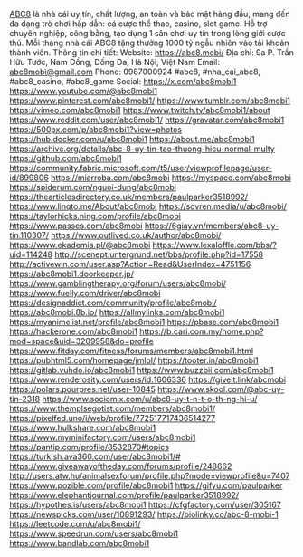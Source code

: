 <a href="https://abc8.mobi/">ABC8</a> là nhà cái uy tín, chất lượng, an toàn và bảo mật hàng đầu, mang đến đa dạng trò chơi hấp dẫn: cá cược thể thao, casino, slot game. Hỗ trợ chuyên nghiệp, công bằng, tạo dựng 1 sân chơi uy tín trong lòng giới cược thủ.
Mỗi tháng nhà cái ABC8 tặng thưởng 1000 tỷ ngẫu nhiên vào tài khoản thành viên.
Thông tin chi tiết:
Website: <a href="https://abc8.mobi/">https://abc8.mobi/</a>
Địa chỉ: 9a P. Trần Hữu Tước, Nam Đồng, Đống Đa, Hà Nội, Việt Nam
Email: abc8mobi@gmail.com
Phone: 0987000924
#abc8, #nha_cai_abc8, #abc8_casino, #abc8_game
Social: 
<a href="https://x.com/abc8mobi1">https://x.com/abc8mobi1</a>
<a href="https://www.youtube.com/@abc8mobi1">https://www.youtube.com/@abc8mobi1</a>
<a href="https://www.pinterest.com/abc8mobi1/">https://www.pinterest.com/abc8mobi1/</a>
<a href="https://www.tumblr.com/abc8mobi1">https://www.tumblr.com/abc8mobi1</a>
<a href="https://vimeo.com/abc8mobi1">https://vimeo.com/abc8mobi1</a>
<a href="https://www.twitch.tv/abc8mobi1/about">https://www.twitch.tv/abc8mobi1/about</a>
<a href="https://www.reddit.com/user/abc8mobi1/">https://www.reddit.com/user/abc8mobi1/</a>
<a href="https://gravatar.com/abc8mobi1">https://gravatar.com/abc8mobi1</a>
<a href="https://500px.com/p/abc8mobi1?view=photos">https://500px.com/p/abc8mobi1?view=photos</a>
<a href="https://hub.docker.com/u/abc8mobi1">https://hub.docker.com/u/abc8mobi1</a>
<a href="https://about.me/abc8mobi1">https://about.me/abc8mobi1</a>
<a href="https://archive.org/details/abc-8-uy-tin-tao-thuong-hieu-normal-multy">https://archive.org/details/abc-8-uy-tin-tao-thuong-hieu-normal-multy</a>
<a href="https://github.com/abc8mobi1">https://github.com/abc8mobi1</a>
<a href="https://community.fabric.microsoft.com/t5/user/viewprofilepage/user-id/899806">https://community.fabric.microsoft.com/t5/user/viewprofilepage/user-id/899806</a>
<a href="https://miarroba.com/abc8mobi">https://miarroba.com/abc8mobi</a>
<a href="https://myspace.com/abc8mobi">https://myspace.com/abc8mobi</a>
<a href="https://spiderum.com/nguoi-dung/abc8mobi">https://spiderum.com/nguoi-dung/abc8mobi</a>
<a href="https://thearticlesdirectory.co.uk/members/paulparker3518992/">https://thearticlesdirectory.co.uk/members/paulparker3518992/</a>
<a href="https://www.linqto.me/About/abc8mobi">https://www.linqto.me/About/abc8mobi</a>
<a href="https://sovren.media/u/abc8mobi/">https://sovren.media/u/abc8mobi/</a>
<a href="https://taylorhicks.ning.com/profile/abc8mobi">https://taylorhicks.ning.com/profile/abc8mobi</a>
<a href="https://www.passes.com/abc8mobi">https://www.passes.com/abc8mobi</a>
<a href="https://6giay.vn/members/abc8-uy-tin.110307/">https://6giay.vn/members/abc8-uy-tin.110307/</a>
<a href="https://www.outlived.co.uk/author/abc8mobi/">https://www.outlived.co.uk/author/abc8mobi/</a>
<a href="https://www.ekademia.pl/@abc8mobi">https://www.ekademia.pl/@abc8mobi</a>
<a href="https://www.lexaloffle.com/bbs/?uid=114248">https://www.lexaloffle.com/bbs/?uid=114248</a>
<a href="http://scenept.untergrund.net/bbs/profile.php?id=17558">http://scenept.untergrund.net/bbs/profile.php?id=17558</a>
<a href="http://activewin.com/user.asp?Action=Read&UserIndex=4751156">http://activewin.com/user.asp?Action=Read&UserIndex=4751156</a>
<a href="https://abc8mobi1.doorkeeper.jp/">https://abc8mobi1.doorkeeper.jp/</a>
<a href="https://www.gamblingtherapy.org/forum/users/abc8mobi/">https://www.gamblingtherapy.org/forum/users/abc8mobi/</a>
<a href="https://www.fuelly.com/driver/abc8mobi">https://www.fuelly.com/driver/abc8mobi</a>
<a href="https://designaddict.com/community/profile/abc8mobi/">https://designaddict.com/community/profile/abc8mobi/</a>
<a href="https://abc8mobi.8b.io/">https://abc8mobi.8b.io/</a>
<a href="https://allmylinks.com/abc8mobi1">https://allmylinks.com/abc8mobi1</a>
<a href="https://myanimelist.net/profile/abc8mobi1">https://myanimelist.net/profile/abc8mobi1</a>
<a href="https://pbase.com/abc8mobi1">https://pbase.com/abc8mobi1</a>
<a href="https://hackerone.com/abc8mobi1">https://hackerone.com/abc8mobi1</a>
<a href="https://b.cari.com.my/home.php?mod=space&uid=3209958&do=profile">https://b.cari.com.my/home.php?mod=space&uid=3209958&do=profile</a>
<a href="https://www.fitday.com/fitness/forums/members/abc8mobi1.html">https://www.fitday.com/fitness/forums/members/abc8mobi1.html</a>
<a href="https://pubhtml5.com/homepage/jmlol/">https://pubhtml5.com/homepage/jmlol/</a>
<a href="https://tooter.in/abc8mobi1">https://tooter.in/abc8mobi1</a>
<a href="https://gitlab.vuhdo.io/abc8mobi1">https://gitlab.vuhdo.io/abc8mobi1</a>
<a href="https://www.buzzbii.com/abc8mobi1">https://www.buzzbii.com/abc8mobi1</a>
<a href="https://www.renderosity.com/users/id:1606336">https://www.renderosity.com/users/id:1606336</a>
<a href="https://giveit.link/abcmobi">https://giveit.link/abcmobi</a>
<a href="https://polars.pourpres.net/user-10845">https://polars.pourpres.net/user-10845</a>
<a href="https://www.skool.com/@abc-uy-tin-2318">https://www.skool.com/@abc-uy-tin-2318</a>
<a href="https://www.sociomix.com/u/abc8-uy-t-n-t-o-th-ng-hi-u/">https://www.sociomix.com/u/abc8-uy-t-n-t-o-th-ng-hi-u/</a>
<a href="https://www.themplsegotist.com/members/abc8mobi1/">https://www.themplsegotist.com/members/abc8mobi1/</a>
<a href="https://pixelfed.uno/i/web/profile/772517717436514277">https://pixelfed.uno/i/web/profile/772517717436514277</a>
<a href="https://www.hulkshare.com/abc8mobi1">https://www.hulkshare.com/abc8mobi1</a>
<a href="https://www.myminifactory.com/users/abc8mobi1">https://www.myminifactory.com/users/abc8mobi1</a>
<a href="https://pantip.com/profile/8532870#topics">https://pantip.com/profile/8532870#topics</a>
<a href="https://turkish.ava360.com/user/abc8mobi1/#">https://turkish.ava360.com/user/abc8mobi1/#</a>
<a href="https://www.giveawayoftheday.com/forums/profile/248662">https://www.giveawayoftheday.com/forums/profile/248662</a>
<a href="http://users.atw.hu/animalsexforum/profile.php?mode=viewprofile&u=7407">http://users.atw.hu/animalsexforum/profile.php?mode=viewprofile&u=7407</a>
<a href="https://www.pozible.com/profile/abc8mobi1">https://www.pozible.com/profile/abc8mobi1</a>
<a href="https://gifyu.com/paulparker">https://gifyu.com/paulparker</a>
<a href="https://www.elephantjournal.com/profile/paulparker3518992/">https://www.elephantjournal.com/profile/paulparker3518992/</a>
<a href="https://hypothes.is/users/abc8mobi1">https://hypothes.is/users/abc8mobi1</a>
<a href="https://cfgfactory.com/user/305167">https://cfgfactory.com/user/305167</a>
<a href="https://newspicks.com/user/10891293/">https://newspicks.com/user/10891293/</a>
<a href="https://biolinky.co/abc-8-mobi-1">https://biolinky.co/abc-8-mobi-1</a>
<a href="https://leetcode.com/u/abc8mobi1/">https://leetcode.com/u/abc8mobi1/</a>
<a href="https://www.speedrun.com/users/abc8mobi1">https://www.speedrun.com/users/abc8mobi1</a>
<a href="https://www.bandlab.com/abc8mobi1">https://www.bandlab.com/abc8mobi1</a>
